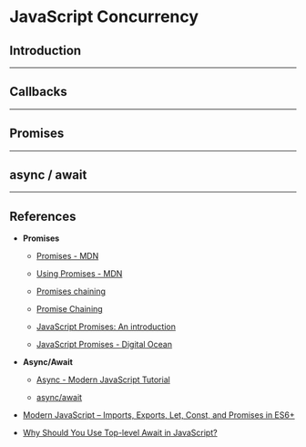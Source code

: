 # JavaScript Concurrency

## Introduction

---

## Callbacks

---

## Promises

---

## async / await


---

## References

* __Promises__

    * [Promises - MDN](https://developer.mozilla.org/en-US/docs/Web/JavaScript/Reference/Global_Objects/Promise)

    * [Using Promises - MDN](https://developer.mozilla.org/en-US/docs/Web/JavaScript/Guide/Using_promises)

    * [Promises chaining](https://javascript.info/promise-chaining)

    * [Promise Chaining](https://www.javascripttutorial.net/es6/promise-chaining/)

    * [JavaScript Promises: An introduction](https://web.dev/promises/)

    * [JavaScript Promises - Digital Ocean](https://www.digitalocean.com/community/tutorials/javascript-promises-for-dummies)

* __Async/Await__

    * [Async - Modern JavaScript Tutorial](https://javascript.info/async)

    * [async/await](https://dev.to/arschles/async-await-under-the-hood-1j0n)

* [Modern JavaScript – Imports, Exports, Let, Const, and Promises in ES6+](https://www.freecodecamp.org/news/learn-modern-javascript/)

* [Why Should You Use Top-level Await in JavaScript?](https://blog.bitsrc.io/why-should-you-use-top-level-await-in-javascript-a3ba8139ef23)
